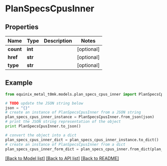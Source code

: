 # PlanSpecsCpusInner


## Properties
Name | Type | Description | Notes
------------ | ------------- | ------------- | -------------
**count** | **int** |  | [optional] 
**href** | **str** |  | [optional] 
**type** | **str** |  | [optional] 

## Example

```python
from equinix_metal_t0mk.models.plan_specs_cpus_inner import PlanSpecsCpusInner

# TODO update the JSON string below
json = "{}"
# create an instance of PlanSpecsCpusInner from a JSON string
plan_specs_cpus_inner_instance = PlanSpecsCpusInner.from_json(json)
# print the JSON string representation of the object
print PlanSpecsCpusInner.to_json()

# convert the object into a dict
plan_specs_cpus_inner_dict = plan_specs_cpus_inner_instance.to_dict()
# create an instance of PlanSpecsCpusInner from a dict
plan_specs_cpus_inner_form_dict = plan_specs_cpus_inner.from_dict(plan_specs_cpus_inner_dict)
```
[[Back to Model list]](../README.md#documentation-for-models) [[Back to API list]](../README.md#documentation-for-api-endpoints) [[Back to README]](../README.md)


